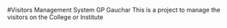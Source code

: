 #Visitors Management System GP Gauchar
This is a project to manage the visitors on the College or Institute
